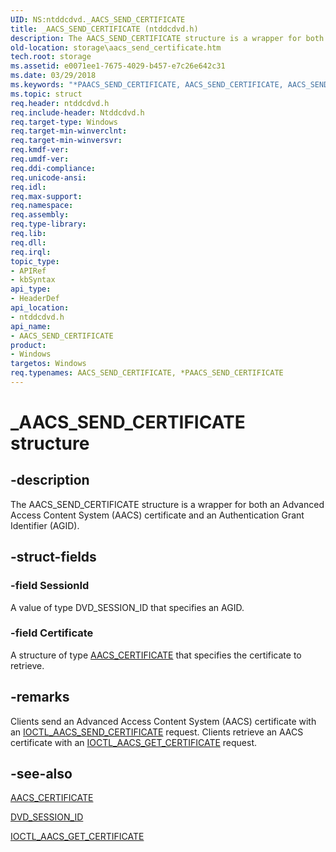 ```yaml
---
UID: NS:ntddcdvd._AACS_SEND_CERTIFICATE
title: _AACS_SEND_CERTIFICATE (ntddcdvd.h)
description: The AACS_SEND_CERTIFICATE structure is a wrapper for both an Advanced Access Content System (AACS) certificate and an Authentication Grant Identifier (AGID).
old-location: storage\aacs_send_certificate.htm
tech.root: storage
ms.assetid: e0071ee1-7675-4029-b457-e7c26e642c31
ms.date: 03/29/2018
ms.keywords: "*PAACS_SEND_CERTIFICATE, AACS_SEND_CERTIFICATE, AACS_SEND_CERTIFICATE structure [Storage Devices], PAACS_SEND_CERTIFICATE, PAACS_SEND_CERTIFICATE structure pointer [Storage Devices], _AACS_SEND_CERTIFICATE, ntddcdvd/AACS_SEND_CERTIFICATE, ntddcdvd/PAACS_SEND_CERTIFICATE, storage.aacs_send_certificate, structs-DVD_0f4e9fce-96a6-4064-bbb2-4c7077dad635.xml"
ms.topic: struct
req.header: ntddcdvd.h
req.include-header: Ntddcdvd.h
req.target-type: Windows
req.target-min-winverclnt: 
req.target-min-winversvr: 
req.kmdf-ver: 
req.umdf-ver: 
req.ddi-compliance: 
req.unicode-ansi: 
req.idl: 
req.max-support: 
req.namespace: 
req.assembly: 
req.type-library: 
req.lib: 
req.dll: 
req.irql: 
topic_type:
- APIRef
- kbSyntax
api_type:
- HeaderDef
api_location:
- ntddcdvd.h
api_name:
- AACS_SEND_CERTIFICATE
product:
- Windows
targetos: Windows
req.typenames: AACS_SEND_CERTIFICATE, *PAACS_SEND_CERTIFICATE
---
```


# _AACS_SEND_CERTIFICATE structure


## -description


The AACS_SEND_CERTIFICATE structure is a wrapper for both an Advanced Access Content System (AACS) certificate and an Authentication Grant Identifier (AGID).


## -struct-fields




### -field SessionId

A value of type DVD_SESSION_ID that specifies an AGID.


### -field Certificate

A structure of type <a href="https://msdn.microsoft.com/library/windows/hardware/ff550107">AACS_CERTIFICATE</a> that specifies the certificate to retrieve.


## -remarks



Clients send an Advanced Access Content System (AACS) certificate with an <a href="https://msdn.microsoft.com/library/windows/hardware/ff559297">IOCTL_AACS_SEND_CERTIFICATE</a> request. Clients retrieve an AACS certificate with an <a href="https://msdn.microsoft.com/library/windows/hardware/ff559251">IOCTL_AACS_GET_CERTIFICATE</a> request. 




## -see-also




<a href="https://msdn.microsoft.com/library/windows/hardware/ff550107">AACS_CERTIFICATE</a>



<a href="https://msdn.microsoft.com/library/windows/hardware/ff553743">DVD_SESSION_ID</a>



<a href="https://msdn.microsoft.com/library/windows/hardware/ff559251">IOCTL_AACS_GET_CERTIFICATE</a>
 

 

